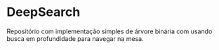# DeepSearch
Repositório com implementação simples de árvore binária com usando busca em profundidade para navegar na mesa.
